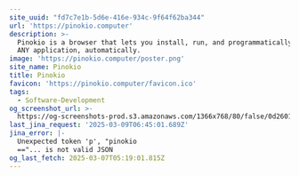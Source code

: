 ```yaml
---
site_uuid: "fd7c7e1b-5d6e-416e-934c-9f64f62ba344"
url: 'https://pinokio.computer'
description: >-
  Pinokio is a browser that lets you install, run, and programmatically control
  ANY application, automatically.
image: 'https://pinokio.computer/poster.png'
site_name: Pinokio
title: Pinokio
favicon: 'https://pinokio.computer/favicon.ico'
tags:
  - Software-Development
og_screenshot_url: >-
  https://og-screenshots-prod.s3.amazonaws.com/1366x768/80/false/0d26013b4c18046086c8d7dc7c959f72fa1c4cbbf8804879f267ce27c8c61de8.jpeg
last_jina_request: '2025-03-09T06:45:01.689Z'
jina_error: |-
  Unexpected token 'p', "pinokio
  =="... is not valid JSON
og_last_fetch: 2025-03-07T05:19:01.815Z
---
```


